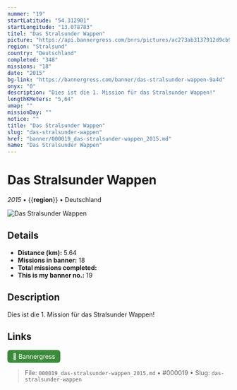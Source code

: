 ```yaml
---
nummer: "19"
startLatitude: "54.312901"
startLongitude: "13.078783"
titel: "Das Stralsunder Wappen"
picture: "https://api.bannergress.com/bnrs/pictures/ac273ab3137912d9cb9b92f74520cf2a"
region: "Stralsund"
country: "Deutschland"
completed: "348"
missions: "18"
date: "2015"
bg-link: "https://bannergress.com/banner/das-stralsunder-wappen-9a4d"
onyx: "0"
description: "Dies ist die 1. Mission für das Stralsunder Wappen!"
lengthKMeters: "5,64"
umap: ""
missionDay: ""
notice: ""
title: "Das Stralsunder Wappen"
slug: "das-stralsunder-wappen"
href: "banner/000019_das-stralsunder-wappen_2015.md"
name: "Das Stralsunder Wappen"
---
```

# Das Stralsunder Wappen

*2015* • {{__region__}} • Deutschland

![Das Stralsunder Wappen](https://api.bannergress.com/bnrs/pictures/ac273ab3137912d9cb9b92f74520cf2a)



## Details
- **Distance (km):** 5.64
- **Missions in banner:** 18
- **Total missions completed:** 
- **This is my banner no.:** 19



## Description
Dies ist die 1. Mission für das Stralsunder Wappen!



## Links
<a href="https://bannergress.com/banner/das-stralsunder-wappen-9a4d" target="_blank" style="display:inline-block;margin-right:8px;padding:6px 12px;background:#3c8b3c;color:#fff;text-decoration:none;border-radius:6px;">🔗 Bannergress</a>



> File: `000019_das-stralsunder-wappen_2015.md` • #000019 • Slug: `das-stralsunder-wappen`
